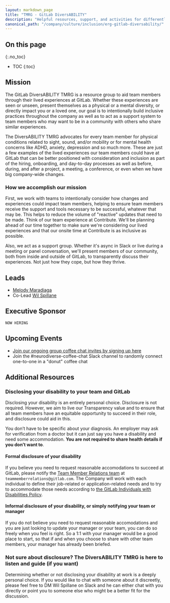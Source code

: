 ```yaml
---
layout: markdown_page
title: "TMRG - GitLab DiversABILITY"
description: "Helpful resources, support, and activities for differently abled team members or who are caring for a differently abled loved one."
canonical_path: "/company/culture/inclusion/erg-gitlab-diversability/"
---
```


## On this page
{:.no_toc}

- TOC
{:toc}



## Mission

The GitLab DiversABILITY TMRG is a resource group to aid team members through their lived experiences at GitLab. Whether these experiences are seen or unseen, present themselves as a physical or a mental diversity, or directly impact you or a loved one, our goal is to intentionally build inclusive practices throughout the company as well as to act as a support system to team members who may want to be in a community with others who share similar experiences.

The DiversABILITY TMRG advocates for every team member for physical conditions related to sight, sound, and/or mobility or for mental health concerns like ADHD, anxiety, depression and so much more. These are just a few examples of the lived experiences our team members could have at GitLab that can be better positioned with consideration and inclusion as part of the hiring, onboarding, and day-to-day processes as well as before, during, and after a project, a meeting, a conference, or even when we have big company-wide changes.

### How we accomplish our mission
First, we work with teams to intentionally consider how changes and experiences could impact team members, helping to ensure team members receive the support and tools necessary to be successful, whatever that may be. This helps to reduce the volume of "reactive" updates that need to be made. Think of our team experience at Contribute. We'll be planning ahead of our time together to make sure we're considering our lived experiences and that our onsite time at Contribute is as inclusive as possible.

Also, we act as a support group. Whether it's async in Slack or live during a meeting or panel conversation, we'll present members of our community, both from inside and outside of GitLab, to transparently discuss their experiences. Not just how they cope, but how they thrive.

## Leads
* [Melody Maradiaga](https://about.gitlab.com/company/team/#mmaradiaga)
* Co-Lead [Wil Spillane](https://about.gitlab.com/company/team/#wspillane)

## Executive Sponsor
`NOW HIRING`

## Upcoming Events
- [Join our ongoing group coffee chat invites by signing up here](https://forms.gle/5g2wVB577Lr7M3CH7)
- Join the #neurodiverse-coffee-chat Slack channel to randomly connect one-to-one in a "donut" coffee chat

## Additional Resources

### Disclosing your disability to your team and GitLab

Disclosing your disability is an entirely personal choice. Disclosure is not required. However, we aim to live our Transparency value and to ensure that all team members have an equitable opportunity to succeed in their role, and disclosure could aid in this.

You don’t have to be specific about your diagnosis. An employer may ask for verification from a doctor but it can just say you have a disability and need some accommodation. **You are not required to share health details if you don’t want to**.

#### Formal disclosure of your disability

If you believe you need to request reasonable accomodations to succeed at GitLab, please notify the [Team Member Relations team](https://about.gitlab.com/handbook/people-group/team-member-relations) at `teammemberrelations@gitlab.com`. The Company will work with each individual to define their job-related or application-related needs and to try to accommodate those needs according to [the GitLab Individuals with Disabilities Policy](https://about.gitlab.com/handbook/people-policies/inc-usa/#individuals-with-disabilities-policy).

#### Informal disclosure of your disability, or simply notifying your team or manager

If you do not believe you need to request reasonable accomodations and you are just looking to update your manager or your team, you can do so freely when you feel is right. So a 1:1 with your manager would be a good place to start, so that if and when you choose to share with other team members, your manager has already been briefed.

### Not sure about disclosure? The DiversABILITY TMRG is here to listen and guide (if you want)

Determining whether or not disclosing your disability at work is a deeply personal choice. If you would like to chat with someone about it discreetly, please feel free to DM Wil Spillane on Slack and he can either chat with you directly or point you to someone else who might be a better fit for the discussion.
